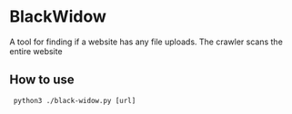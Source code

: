 # BlackWidow
A tool for finding if a website has any file uploads. The crawler scans the entire website

## How to use
`` python3 ./black-widow.py [url]``
